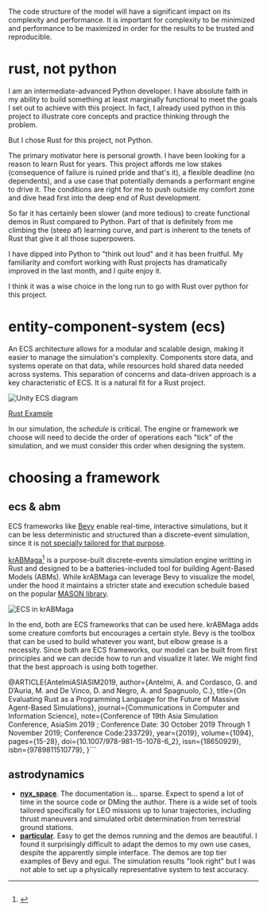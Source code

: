 The code structure of the model will have a significant impact on its complexity
and performance. It is important for complexity to be minimized and performance
to be maximized in order for the results to be trusted and reproducible.

# rust, not python
I am an intermediate-advanced Python developer. I have absolute faith in my ability to build something at least
marginally functional to meet the goals I set out to achieve with this project. In fact, I already used python in this
project to illustrate core concepts and practice thinking through the problem.

But I chose Rust for this project, not Python.

The primary motivator here is personal growth. I have been looking for a reason to learn Rust for years. This project
affords me low stakes (consequence of failure is ruined pride and that's it), a flexible deadline (no dependents), and a
use case that potentially demands a performant engine to drive it. The conditions are right for me to push outside my
comfort zone and dive head first into the deep end of Rust development.

So far it has certainly been slower (and more tedious) to create functional demos in Rust compared to Python. Part of
that is definitely from me climbing the (steep af) learning curve, and part is inherent to the tenets of Rust that give
it all those superpowers.

I have dipped into Python to "think out loud" and it has been fruitful. My familiarity and comfort working with Rust
projects has dramatically improved in the last month, and I quite enjoy it.

I think it was a wise choice in the long run to go with Rust over python for this project.

# entity-component-system (ecs)
An ECS architecture allows for a modular and scalable design, making it easier
to manage the simulation's complexity. Components store data, and systems
operate on that data, while resources hold shared data needed across systems.
This separation of concerns and data-driven approach is a key characteristic of
ECS. It is a natural fit for a Rust project.

![Unity ECS diagram](https://docs.unity3d.com/Packages/com.unity.entities@0.1/manual/images/ECSBlockDiagram.png)

[Rust Example](https://github.com/bevyengine/bevy/blob/main/examples/ecs/ecs_guide.rs)

In our simulation, the _schedule_ is critical. The engine or framework we choose
will need to decide the order of operations each "tick" of the simulation, and
we must consider this order when designing the system.

# choosing a framework
## ecs & abm
ECS frameworks like [Bevy](https://bevyengine.org/) enable real-time,
interactive simulations, but it can be less deterministic and structured than a
discrete-event simulation, since it is [not specially tailored for that purpose](https://github.com/bevyengine/bevy/discussions/1678).

[krABMaga](https://krabmaga.github.io/)[^1] is a purpose-built discrete-events
simulation engine writting in Rust and designed to be a batteries-included tool
for building Agent-Based Models (ABMs). While krABMaga can leverage Bevy to
visualize the model, under the hood it maintains a stricter state and execution
schedule based on the popular [MASON library](https://cs.gmu.edu/~eclab/projects/mason/).

![ECS in krABMaga](https://krabmaga.github.io/images/krabmaga-arch.jpg)

In the end, both are ECS frameworks that can be used here. krABMaga adds some
creature comforts but encourages a certain style. Bevy is the toolbox that can
be used to build whatever you want, but elbow grease is a necessity. Since both
are ECS frameworks, our model can be built from first principles and we can
decide how to run and visualize it later. We might find that the best approach
is using both together.

[^1]: ```bibtex
@ARTICLE{AntelmiASIASIM2019,
  author={Antelmi, A. and Cordasco, G. and D’Auria, M. and De Vinco, D. and Negro, A. and Spagnuolo, C.},
  title={On Evaluating Rust as a Programming Language for the Future of Massive Agent-Based Simulations},
  journal={Communications in Computer and Information Science},
  note={Conference of 19th Asia Simulation Conference, AsiaSim 2019 ; Conference Date: 30 October 2019 Through 1 November 2019;  Conference Code:233729},
  year={2019},
  volume={1094},
  pages={15-28},
  doi={10.1007/978-981-15-1078-6_2},
  issn={18650929},
  isbn={9789811510779},
}```

## astrodynamics
- **[nyx_space](https://nyxspace.com/)**. The documentation is... sparse. Expect to spend a lot of time in the source
  code or DMing the author. There is a wide set of tools tailored specifically for LEO missions up to lunar
  trajectories, including thrust maneuvers and simulated orbit determination from terrestrial ground stations.
- **[particular](https://particular.rs/)**. Easy to get the demos running and the demos are beautiful. I found it
  surprisingly difficult to adapt the demos to my own use cases, despite the apparently simple interface. The demos are
  top tier examples of Bevy and egui. The simulation results "look right" but I was not able to set up a physically
  representative system to test accuracy.

